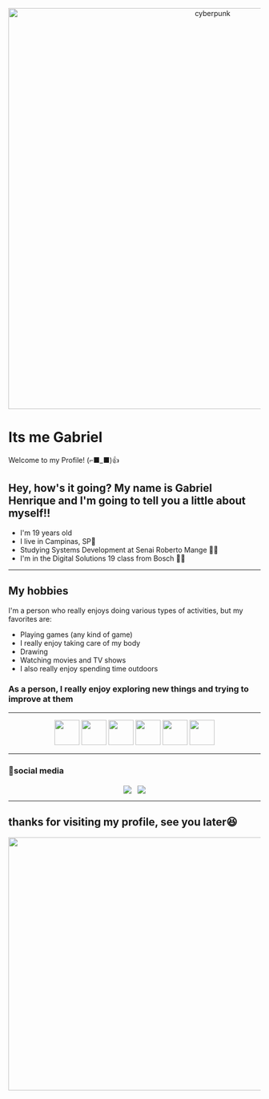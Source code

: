 <p align="center">
  <img src= https://wallpaperaccess.com/full/4910984.gif alt= "cyberpunk"  width="800"/>
</p>


# Its me Gabriel

Welcome to my Profile! (⌐■_■)👍

<h2>Hey, how's it going? My name is Gabriel Henrique and I'm going to tell you a little about myself!!</h2>



<ul>
  <li> I'm 19 years old</li>
  <li> I live in Campinas, SP📌</li>
  <li> Studying Systems Development at Senai Roberto Mange 👨‍🎓</li>
  <li> I'm in the Digital Solutions 19 class from Bosch 💪🎲</li>
</ul>

<hr>
<h2> My hobbies</h2>


I'm a person who really enjoys doing various types of activities, but my favorites are:
<ul>
<li> Playing games (any kind of game)</li>
<li> I really enjoy taking care of my body</li>
<li> Drawing</li>
<li> Watching movies and TV shows</li>
<li> I also really enjoy spending time outdoors</li>
</ul>

<h3> As a person, I really enjoy exploring new things and trying to improve at them</h3>

</main>

<hr>

<p align="center">
<img src="https://cdn-icons-png.flaticon.com/512/174/174854.png" width="50"/>
<img src="https://cdn.iconscout.com/icon/free/png-256/free-css3-icon-svg-png-download-1175237.png" width="50"/>
  <img src="https://img.icons8.com/fluent/512/javascript.png" width="50"/>
  <img src="https://uxwing.com/wp-content/themes/uxwing/download/brands-and-social-media/canva-icon.png" width="50"/>
  <img src="https://upload.wikimedia.org/wikipedia/commons/thumb/9/9a/Visual_Studio_Code_1.35_icon.svg/2048px-Visual_Studio_Code_1.35_icon.svg.png" width="50"/>
  <img src="https://upload.wikimedia.org/wikipedia/commons/thumb/c/c3/Python-logo-notext.svg/1200px-Python-logo-notext.svg.png" width="50"/>
</p>

<hr>
<h3> 📸social media </h3>

<div style="display: flex; gap: 12px; align-items: center; justify-content: center; margin-top: 20px;">
  
  <a href="https://mail.google.com/mail/?view=cm&fs=1&to=gbielhenrique0696@gmail.com" target="_blank">
    <img loading="lazy" src="https://img.shields.io/badge/Gmail-D14836?style=for-the-badge&logo=gmail&logoColor=white">
  </a>
  <a href="https://www.instagram.com/santzzs__" target="_blank">
    <img loading="lazy" src="https://img.shields.io/badge/Instagram-E4405F?style=for-the-badge&logo=instagram&logoColor=white">
  </a>
</div>

<hr>
<h2> thanks for visiting my profile, see you later😆</h2>



  <p align="center">
        <img src="https://i.pinimg.com/originals/dc/e0/39/dce03946deb067b6c711defdc082ec6c.gif" width="505"/>
  </p>

